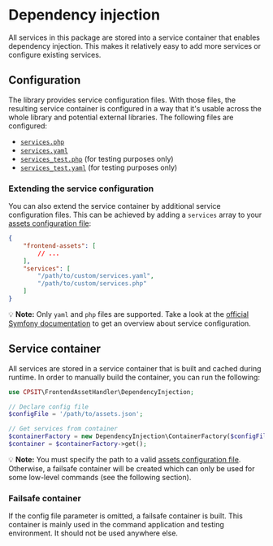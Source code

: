 # Dependency injection

All services in this package are stored into a service container that enables dependency injection.
This makes it relatively easy to add more services or configure existing services.

## Configuration

The library provides service configuration files. With those files, the resulting service container
is configured in a way that it's usable across the whole library and potential external libraries.
The following files are configured:

* [`services.php`](../config/services.php)
* [`services.yaml`](../config/services.yaml)
* [`services_test.php`](../config/services_test.php) (for testing purposes only)
* [`services_test.yaml`](../config/services_test.yaml) (for testing purposes only)

### Extending the service configuration

You can also extend the service container by additional service configuration files. This can be
achieved by adding a `services` array to your [assets configuration file](config/index.md):

```json
{
    "frontend-assets": [
        // ...
    ],
    "services": [
        "/path/to/custom/services.yaml",
        "/path/to/custom/services.php"
    ]
}
```

:bulb: **Note:** Only `yaml` and `php` files are supported. Take a look at the
[official Symfony documentation][1] to get an overview about service configuration.

## Service container

All services are stored in a service container that is built and cached during runtime. In order
to manually build the container, you can run the following:

```php
use CPSIT\FrontendAssetHandler\DependencyInjection;

// Declare config file
$configFile = '/path/to/assets.json';

// Get services from container
$containerFactory = new DependencyInjection\ContainerFactory($configFile);
$container = $containerFactory->get();
```

:bulb: **Note:** You must specify the path to a valid [assets configuration file](config/index.md).
Otherwise, a failsafe container will be created which can only be used for some low-level commands
(see the following section).

### Failsafe container

If the config file parameter is omitted, a failsafe container is built. This container is mainly
used in the command application and testing environment. It should not be used anywhere else.

[1]: https://symfony.com/doc/current/configuration.html#configuration-formats
